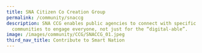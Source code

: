 ```yaml
---
title: SNA Citizen Co Creation Group
permalink: /community/snaccg
description: SNA CCG enables public agencies to connect with specific
  communities to engage everyone, not just for the “digital-able”.
image: /images/community/CCG/SNACCG_01.jpeg
third_nav_title: Contribute to Smart Nation
---
```

